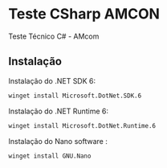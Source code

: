 # Teste CSharp AMCON
Teste Técnico C# - AMcom

## Instalação
Instalação do .NET SDK 6: 

```bash
winget install Microsoft.DotNet.SDK.6
```

Instalação do .NET Runtime 6: 
```bash
winget install Microsoft.DotNet.Runtime.6
```

Instalação do Nano software : 
```bash
winget install GNU.Nano
```
